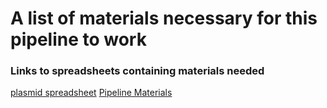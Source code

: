 # A list of materials necessary for this pipeline to work 

### Links to spreadsheets containing materials needed 
[plasmid spreadsheet](https://docs.google.com/spreadsheets/d/1EiEwDnWbqzsCD8k3fvDHnoR7J8rgQmUImkD0E6KNcLU/edit)
[Pipeline Materials](https://docs.google.com/spreadsheets/d/1vmzHv1V1rkYtHcF6NnFz5AmxRwUWkhl_2CdES4Yj3SY/edit#gid=0)